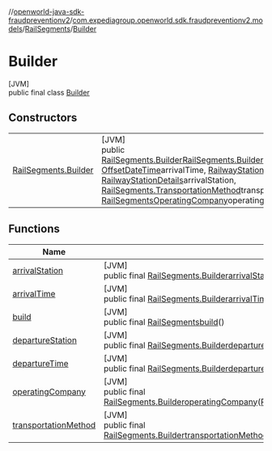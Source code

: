 //[openworld-java-sdk-fraudpreventionv2](../../../../index.md)/[com.expediagroup.openworld.sdk.fraudpreventionv2.models](../../index.md)/[RailSegments](../index.md)/[Builder](index.md)

# Builder

[JVM]\
public final class [Builder](index.md)

## Constructors

| | |
|---|---|
| [RailSegments.Builder](-rail-segments.-builder.md) | [JVM]<br>public [RailSegments.Builder](index.md)[RailSegments.Builder](-rail-segments.-builder.md)([OffsetDateTime](https://docs.oracle.com/javase/8/docs/api/java/time/OffsetDateTime.html)departureTime, [OffsetDateTime](https://docs.oracle.com/javase/8/docs/api/java/time/OffsetDateTime.html)arrivalTime, [RailwayStationDetails](../../-railway-station-details/index.md)departureStation, [RailwayStationDetails](../../-railway-station-details/index.md)arrivalStation, [RailSegments.TransportationMethod](../-transportation-method/index.md)transportationMethod, [RailSegmentsOperatingCompany](../../-rail-segments-operating-company/index.md)operatingCompany) |

## Functions

| Name | Summary |
|---|---|
| [arrivalStation](arrival-station.md) | [JVM]<br>public final [RailSegments.Builder](index.md)[arrivalStation](arrival-station.md)([RailwayStationDetails](../../-railway-station-details/index.md)arrivalStation) |
| [arrivalTime](arrival-time.md) | [JVM]<br>public final [RailSegments.Builder](index.md)[arrivalTime](arrival-time.md)([OffsetDateTime](https://docs.oracle.com/javase/8/docs/api/java/time/OffsetDateTime.html)arrivalTime) |
| [build](build.md) | [JVM]<br>public final [RailSegments](../index.md)[build](build.md)() |
| [departureStation](departure-station.md) | [JVM]<br>public final [RailSegments.Builder](index.md)[departureStation](departure-station.md)([RailwayStationDetails](../../-railway-station-details/index.md)departureStation) |
| [departureTime](departure-time.md) | [JVM]<br>public final [RailSegments.Builder](index.md)[departureTime](departure-time.md)([OffsetDateTime](https://docs.oracle.com/javase/8/docs/api/java/time/OffsetDateTime.html)departureTime) |
| [operatingCompany](operating-company.md) | [JVM]<br>public final [RailSegments.Builder](index.md)[operatingCompany](operating-company.md)([RailSegmentsOperatingCompany](../../-rail-segments-operating-company/index.md)operatingCompany) |
| [transportationMethod](transportation-method.md) | [JVM]<br>public final [RailSegments.Builder](index.md)[transportationMethod](transportation-method.md)([RailSegments.TransportationMethod](../-transportation-method/index.md)transportationMethod) |
